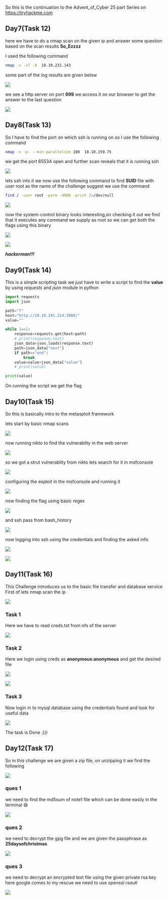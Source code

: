 So this is the continuation to the Advent_of_Cyber 25 part Series on <https://tryhackme.com>

## Day7(Task 12)
here we have to do a nmap scan on the given ip and answer some question based on the scan results **So_Ezzzz**

I used the following command
```bash
nmap -v -sT -A  10.10.231.143
```
some part of the log results are given below 

![](img/thm_advent/27.png)


we see a http server on port **999**
we access it on our browser to get the answer to the last question

![](img/thm_advent/28.png)

## Day8(Task 13)
So I have to find the port on which ssh is running on so I use the following command

```bash
nmap -v -p- --min-parallelism 100  10.10.159.75
```
we get the port 65534 open and further scan reveals that it is running ssh

![](img/thm_advent/29.png)

lets ssh into it 
we now use the following command to find **SUID** file with user root as the name of the challenge suggest 
we use the command

```bash
find / -user root -perm -4000 -print 2>/dev/null
```
![](img/thm_advent/30.png)

now the system-control binary looks interesting,on checking it out we find that it executes any command we supply as root so we can get both the flags using this binary

![](img/thm_advent/31.png)

![](img/thm_advent/32.png)

***hackerman!!!***

## Day9(Task 14)
This is a simple scripting task we just have to write a script to find the **value** by using *requests* and *json* module in python

```python
import requests
import json

path="f"
host="http://10.10.241.214:3000/"
value=""

while 1==1:
	response=requests.get(host+path)
	# print(response.text)
	json_data=json.loads(response.text)
	path=json_data["next"]
	if path=="end":
		break
	value=value+json_data["value"]
	# print(value)

print(value)
```
On running the script we get the flag

## Day10(Task 15)

So this is basically intro to the metasploit framework

lets start by basic nmap scans

![](img/thm_advent/36.png)

now running nikto to find the vulnerablity in the web server

![](img/thm_advent/40.png)

so we got a strut vulnerablity from nikto lets search for it in msfconsole

![](img/thm_advent/37.png)

configuring the exploit in the msfconsole and running it

![](img/thm_advent/35.png)

now finding the flag using basic regex

![](img/thm_advent/33.png)

and ssh pass from bash_history 

![](img/thm_advent/34.png)

now logging into ssh using the credentials and finding the asked info

![](img/thm_advent/38.png)

![](img/thm_advent/39.png)


## Day11(Task 16)
This Challenge introduces us to the basic file transfer and database service
First of lets nmap scan the ip 

![](img/thm_advent/42.png)

### Task 1
Here we have to read creds.txt from nfs of the server

![](img/thm_advent/41.png)

### Task 2 
Here we login using creds as **anonymous:anonymous**
and get the desired file

![](img/thm_advent/43.png)

![](img/thm_advent/44.png)

### Task 3
Now login in to mysql database using the credentials found and look for useful data

![](img/thm_advent/45.png)

The task is Done *:)))*

## Day12(Task 17)

So in this challenge we are given a zip file, on unzipping it we find the following

![](img/thm_advent/49.png)



### ques 1
we need to find the md5sum of note1 file which can be done easily in the terminal :smile:

![](img/thm_advent/46.png)

### ques 2
we need to decrypt the gpg file and we are given the passphrase as **25daysofchristmas**

![](img/thm_advent/47.png)

### ques 3 
we need to decrypt an encrypted text file using the given private rsa key 
here google comes to my rescue we need to use *openssl rsautl*

![](img/thm_advent/48.png)